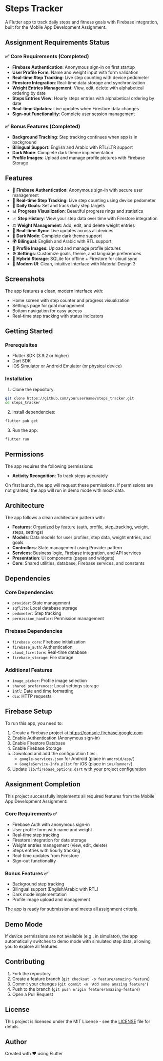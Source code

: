 # Steps Tracker

A Flutter app to track daily steps and fitness goals with Firebase integration, built for the Mobile App Development Assignment.

## Assignment Requirements Status

### ✅ Core Requirements (Completed)
- **Firebase Authentication**: Anonymous sign-in on first startup
- **User Profile Form**: Name and weight input with form validation
- **Real-time Step Tracking**: Live step counting with device pedometer
- **Firestore Integration**: Real-time data storage and synchronization
- **Weight Entries Management**: View, edit, delete with alphabetical ordering by date
- **Steps Entries View**: Hourly steps entries with alphabetical ordering by date
- **Real-time Updates**: Live updates when Firestore data changes
- **Sign-out Functionality**: Complete user session management

### ✅ Bonus Features (Completed)
- **Background Tracking**: Step tracking continues when app is in background
- **Bilingual Support**: English and Arabic with RTL/LTR support
- **Dark Mode**: Complete dark theme implementation
- **Profile Images**: Upload and manage profile pictures with Firebase Storage

## Features

- 🔐 **Firebase Authentication**: Anonymous sign-in with secure user management
- 📱 **Real-time Step Tracking**: Live step counting using device pedometer
- 🎯 **Daily Goals**: Set and track daily step targets
- 📊 **Progress Visualization**: Beautiful progress rings and statistics
- 📈 **Step History**: View your step data over time with Firestore integration
- ⚖️ **Weight Management**: Add, edit, and delete weight entries
- 🔄 **Real-time Sync**: Live updates across all devices
- 🌙 **Dark Mode**: Complete dark theme support
- 🌍 **Bilingual**: English and Arabic with RTL support
- 📸 **Profile Images**: Upload and manage profile pictures
- ⚙️ **Settings**: Customize goals, theme, and language preferences
- 💾 **Hybrid Storage**: SQLite for offline + Firestore for cloud sync
- 🎨 **Modern UI**: Clean, intuitive interface with Material Design 3

## Screenshots

The app features a clean, modern interface with:
- Home screen with step counter and progress visualization
- Settings page for goal management
- Bottom navigation for easy access
- Real-time step tracking with status indicators

## Getting Started

### Prerequisites

- Flutter SDK (3.9.2 or higher)
- Dart SDK
- iOS Simulator or Android Emulator (or physical device)

### Installation

1. Clone the repository:
```bash
git clone https://github.com/yourusername/steps_tracker.git
cd steps_tracker
```

2. Install dependencies:
```bash
flutter pub get
```

3. Run the app:
```bash
flutter run
```

## Permissions

The app requires the following permissions:
- **Activity Recognition**: To track steps accurately

On first launch, the app will request these permissions. If permissions are not granted, the app will run in demo mode with mock data.

## Architecture

The app follows a clean architecture pattern with:

- **Features**: Organized by feature (auth, profile, step_tracking, weight, steps, settings)
- **Models**: Data models for user profiles, step data, weight entries, and goals
- **Controllers**: State management using Provider pattern
- **Services**: Business logic, Firebase integration, and API services
- **Presentation**: UI components (pages and widgets)
- **Core**: Shared utilities, database, Firebase services, and constants

## Dependencies

### Core Dependencies
- `provider`: State management
- `sqflite`: Local database storage
- `pedometer`: Step tracking
- `permission_handler`: Permission management

### Firebase Dependencies
- `firebase_core`: Firebase initialization
- `firebase_auth`: Authentication
- `cloud_firestore`: Real-time database
- `firebase_storage`: File storage

### Additional Features
- `image_picker`: Profile image selection
- `shared_preferences`: Local settings storage
- `intl`: Date and time formatting
- `dio`: HTTP requests

## Firebase Setup

To run this app, you need to:

1. Create a Firebase project at https://console.firebase.google.com
2. Enable Authentication (Anonymous sign-in)
3. Enable Firestore Database
4. Enable Firebase Storage
5. Download and add the configuration files:
   - `google-services.json` for Android (place in `android/app/`)
   - `GoogleService-Info.plist` for iOS (place in `ios/Runner/`)
6. Update `lib/firebase_options.dart` with your project configuration

## Assignment Completion

This project successfully implements all required features from the Mobile App Development Assignment:

### Core Requirements ✅
- Firebase Auth with anonymous sign-in
- User profile form with name and weight
- Real-time step tracking
- Firestore integration for data storage
- Weight entries management (view, edit, delete)
- Steps entries with hourly tracking
- Real-time updates from Firestore
- Sign-out functionality

### Bonus Features ✅
- Background step tracking
- Bilingual support (English/Arabic with RTL)
- Dark mode implementation
- Profile image upload and management

The app is ready for submission and meets all assignment criteria.

## Demo Mode

If device permissions are not available (e.g., in simulator), the app automatically switches to demo mode with simulated step data, allowing you to explore all features.

## Contributing

1. Fork the repository
2. Create a feature branch (`git checkout -b feature/amazing-feature`)
3. Commit your changes (`git commit -m 'Add some amazing feature'`)
4. Push to the branch (`git push origin feature/amazing-feature`)
5. Open a Pull Request

## License

This project is licensed under the MIT License - see the [LICENSE](LICENSE) file for details.

## Author

Created with ❤️ using Flutter